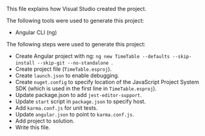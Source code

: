 This file explains how Visual Studio created the project.

The following tools were used to generate this project:
- Angular CLI (ng)

The following steps were used to generate this project:
- Create Angular project with ng: `ng new TimeTable --defaults --skip-install --skip-git --no-standalone `.
- Create project file (`TimeTable.esproj`).
- Create `launch.json` to enable debugging.
- Create `nuget.config` to specify location of the JavaScript Project System SDK (which is used in the first line in `TimeTable.esproj`).
- Update package.json to add `jest-editor-support`.
- Update `start` script in `package.json` to specify host.
- Add `karma.conf.js` for unit tests.
- Update `angular.json` to point to `karma.conf.js`.
- Add project to solution.
- Write this file.
